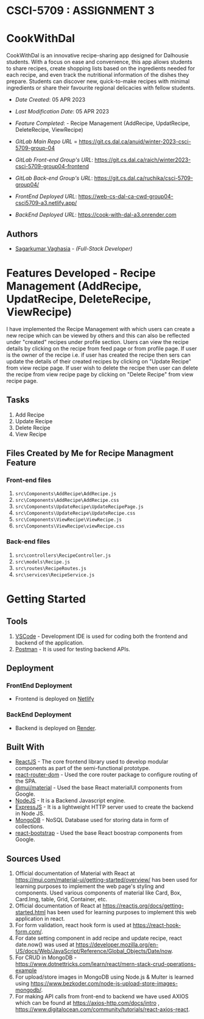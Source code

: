 # CSCI-5709 : ASSIGNMENT 3

# CookWithDal
CookWithDal is an innovative recipe-sharing app designed for Dalhousie students. With a focus on ease and convenience, this app allows students to share recipes, create shopping lists based on the ingredients needed for each recipe, and even track the nutritional information of the dishes they prepare. Students can discover new, quick-to-make recipes with minimal ingredients or share their favourite regional delicacies with fellow students. 


* *Date Created*: 05 APR 2023
* *Last Modification Date*: 05 APR 2023
* *Feature Completed*: - Recipe Management (AddRecipe, UpdatRecipe, DeleteRecipe, ViewRecipe)

* *GitLab Main Repo URL* = https://git.cs.dal.ca/anujd/winter-2023-csci-5709-group-04

* *GitLab Front-end Group's URL*: https://git.cs.dal.ca/raich/winter2023-csci-5709-group04-frontend
* *GitLab Back-end Group's URL*: https://git.cs.dal.ca/ruchika/csci-5709-group04/

* *FrontEnd Deployed URL*: https://web-cs-dal-ca-cwd-group04-csci5709-a3.netlify.app/
* *BackEnd Deployed URL*: https://cook-with-dal-a3.onrender.com

## Authors

* [Sagarkumar Vaghasia](sg682034@dal.ca) - *(Full-Stack Developer)*

# Features Developed - Recipe Management (AddRecipe, UpdatRecipe, DeleteRecipe, ViewRecipe)

I have implemented the Recipe Management with which users can create a new recipe which can be viewed by others and this can also be reflected under "created" recipes under profile section. Users can view the recipe details by clicking on the recipe from feed page or from profile page. If user is the owner of the recipe i.e. if user has created the recipe then sers can update the details of their created recipes by clicking on "Update Recipe" from view recipe page. If user wish to delete the recipe then user can delete the recipe from view recipe page by clicking on "Delete Recipe" from view recipe page. 

## Tasks
1. Add Recipe
2. Update Recipe
3. Delete Recipe
4. View Recipe

## Files Created by Me for Recipe Managment Feature

### Front-end files
1. `src\Components\AddRecipe\AddRecipe.js`
2. `src\Components\AddRecipe\AddRecipe.css`
3. `src\Components\UpdateRecipe\UpdateRecipePage.js`
4. `src\Components\UpdateRecipe\UpdateRecipe.css`
5. `src\Components\ViewRecipe\ViewRecipe.js`
6. `src\Components\ViewRecipe\viewRecipe.css`


### Back-end files
1. `src\controllers\RecipeController.js`
2. `src\models\Recipe.js`
3. `src\routes\RecipeRoutes.js`
4. `src\services\RecipeService.js`

# Getting Started

## Tools

1.  [VSCode](https://visualstudio.microsoft.com/) - Development IDE is used for coding both the frontend and backend of the application.
2.  [Postman](https://www.postman.com/) - It is used for testing backend APIs.

## Deployment

### FrontEnd Deployment

* Frontend is deployed on [Netlify](https://www.netlify.com/)

### BackEnd Deployment

* Backend is deployed on [Render](https://render.com/).

## Built With

* [ReactJS](https://reactjs.org/docs/create-a-new-react-app.html) - The core frontend library used to develop modular components as part of the semi-functional prototype.
* [react-router-dom](https://www.npmjs.com/package/react-router-dom) - Used the core router package to configure routing of the SPA.
* [@mui/material](https://www.npmjs.com/package/@mui/material) - Used the base React materialUI components from Google.
* [NodeJS](https://nodejs.org/en/) - It is a Backend Javascript engine. 
* [ExpressJS](https://expressjs.com/) - It is a lightweight HTTP server used to create the backend in Node JS.
* [MongoDB](https://www.mongodb.com/) - NoSQL Database used for storing data in form of collections.
* [react-bootstrap](https://www.npmjs.com/package/react-bootstrap) - Used the base React boostrap components from Google.

## Sources Used
1. Official documentation of Material with React at https://mui.com/material-ui/getting-started/overview/ has been used for learning purposes to implement the web page's styling and components. Used various components of material like Card, Box, Card.Img, table, Grid, Container, etc.
2. Official documentation of React at https://reactjs.org/docs/getting-started.html has been used for learning purposes to implement this web application in react. 
3. For form validation, react hook form is used at https://react-hook-form.com/.
4. For date setting component in add recipe and update recipe, react date.now() was used at https://developer.mozilla.org/en-US/docs/Web/JavaScript/Reference/Global_Objects/Date/now.
5. For CRUD in MongoDB - https://www.dotnettricks.com/learn/react/mern-stack-crud-operations-example 
6. For upload/store images in MongoDB using Node.js & Multer is learned using https://www.bezkoder.com/node-js-upload-store-images-mongodb/.
7. For making API calls from front-end to backend we have used AXIOS which can be found at https://axios-http.com/docs/intro , https://www.digitalocean.com/community/tutorials/react-axios-react.


